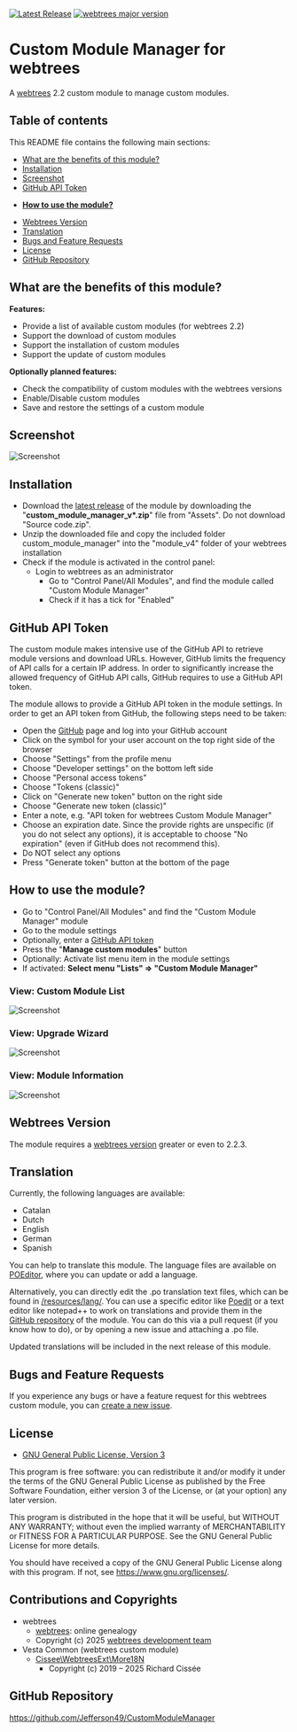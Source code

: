 [![Latest Release](https://img.shields.io/github/v/release/Jefferson49/CustomModuleManager?display_name=tag)](https://github.com/Jefferson49/CustomModuleManager/releases/latest)
[![webtrees major version](https://img.shields.io/badge/webtrees-v2.2.x-green)](https://webtrees.net/download)

# Custom Module Manager for webtrees
A [webtrees](https://webtrees.net) 2.2 custom module to manage custom modules.

##  Table of contents
This README file contains the following main sections:
+   [What are the benefits of this module?](#what-are-the-benefits-of-this-module)
+   [Installation](#installation)
+   [Screenshot](#screenshot)
+   [GitHub API Token](#github-api-token)
*   [**How to use the module?**](#how-to-use-the-module)
+   [Webtrees Version](#webtrees-version)
+   [Translation](#translation)
+   [Bugs and Feature Requests](#bugs-and-feature-requests)
+   [License](#license)
+   [GitHub Repository](#github-repository)

## What are the benefits of this module?
**Features:**
+ Provide a list of available custom modules (for webtrees 2.2)
+ Support the download of custom modules
+ Support the installation of custom modules
+ Support the update of custom modules

**Optionally planned features:**
+ Check the compatibility of custom modules with the webtrees versions
+ Enable/Disable custom modules
+ Save and restore the settings of a custom module

##  Screenshot
![Screenshot](resources/img/screenshot.jpg)

## Installation
+ Download the [latest release](https://github.com/Jefferson49/CustomModuleManager/releases/latest) of the module by downloading the "**custom_module_manager_v\*.zip**" file from "Assets". Do not download "Source code.zip".
+ Unzip the downloaded file and copy the included folder custom_module_manager" into the "module_v4" folder of your webtrees installation
+ Check if the module is activated in the control panel:
  + Login to webtrees as an administrator
	+ Go to "Control Panel/All Modules", and find the module called "Custom Module Manager"
	+ Check if it has a tick for "Enabled"

## GitHub API Token

The custom module makes intensive use of the GitHub API to retrieve module versions and download URLs. However, GitHub limits the frequency of API calls for a certain IP address. In order to significantly increase the allowed frequency of GitHub API calls, GitHub requires to use a GitHub API token.

The module allows to provide a GitHub API token in the module settings. In order to get an API token from GitHub, the following steps need to be taken:

+ Open the [GitHub](https://github.com/) page and log into your GitHub account
+ Click on the symbol for your user account on the top right side of the browser
+ Choose "Settings" from the profile menu
+ Choose "Developer settings" on the bottom left side
+ Choose "Personal access tokens"
+ Choose "Tokens (classic)"
+ Click on "Generate new token" button on the right side
+ Choose "Generate new token (classic)"
+ Enter a note, e.g. "API token for webtrees Custom Module Manager"
+ Choose an expiration date. Since the provide rights are unspecific (if you do not select any options), it is acceptable to choose "No expiration" (even if GitHub does not recommend this).
+ Do NOT select any options
+ Press "Generate token" button at the bottom of the page

## How to use the module?

+ Go to "Control Panel/All Modules" and find the "Custom Module Manager" module
+ Go to the module settings
+ Optionally, enter a [GitHub API token](#github-api-token)
+ Press the "**Manage custom modules**" button
+ Optionally: Activate list menu item in the module settings
+ If activated: **Select menu "Lists" => "Custom Module Manager"**

### View: Custom Module List
![Screenshot](resources/img/screenshot.jpg)

### View: Upgrade Wizard
![Screenshot](resources/img/upgrade_wizard.jpg)

### View: Module Information
![Screenshot](resources/img/module_information.jpg)

## Webtrees Version
The module requires a [webtrees version](https://webtrees.net/download) greater or even to 2.2.3.

## Translation
Currently, the following languages are available:
+ Catalan
+ Dutch
+ English
+ German
+ Spanish

You can help to translate this module. The language files are available on [POEditor](https://poeditor.com/projects/view?id=795232), where you can update or add a language.

Alternatively, you can directly edit the .po translation text files, which can be found in [/resources/lang/](resources/lang). You can use a specific editor like [Poedit](https://poedit.net/) or a text editor like notepad++ to work on translations and provide them in the [GitHub repository](https://github.com/Jefferson49/CustomModuleManager) of the module. You can do this via a pull request (if you know how to do), or by opening a new issue and attaching a .po file. 

Updated translations will be included in the next release of this module.

## Bugs and Feature Requests
If you experience any bugs or have a feature request for this webtrees custom module, you can [create a new issue](https://github.com/Jefferson49/CustomModuleManager/issues).

## License
+ [GNU General Public License, Version 3](LICENSE.md)

This program is free software: you can redistribute it and/or modify it under the terms of the GNU General Public License as published by the Free Software Foundation, either version 3 of the License, or (at your option) any later version.

This program is distributed in the hope that it will be useful, but WITHOUT ANY WARRANTY; without even the implied warranty of MERCHANTABILITY or FITNESS FOR A PARTICULAR PURPOSE. See the GNU General Public License for more details.

You should have received a copy of the GNU General Public License along with this program. If not, see https://www.gnu.org/licenses/.

## Contributions and Copyrights
+ webtrees
    + [webtrees](https://webtrees.net): online genealogy
    + Copyright (c) 2025 [webtrees development team](http://webtrees.net)
+ Vesta Common (webtrees custom module)
    + [Cissee\WebtreesExt\More18N](https://github.com/vesta-webtrees-2-custom-modules/vesta_common/blob/master/patchedWebtrees/MoreI18N.php)
        + Copyright (c) 2019 – 2025 Richard Cissée

## GitHub Repository
https://github.com/Jefferson49/CustomModuleManager